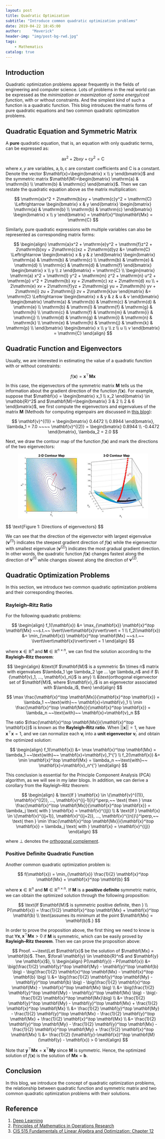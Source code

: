 ```yaml
---
layout: post
title: Quadratic Optimization
subtitle: "Introduce common quadratic optimization problems"
date: 2019-04-22 18:45:00
author:     "Maverick"
header-img: "img/post-bg-rwd.jpg"
tags:
    - Mathematics
catalog: true
---
```


<head>
    <script src="https://cdn.mathjax.org/mathjax/latest/MathJax.js?config=TeX-AMS-MML_HTMLorMML" type="text/javascript"></script>
    <script type="text/x-mathjax-config">
        MathJax.Hub.Config({
            tex2jax: {
            skipTags: ['script', 'noscript', 'style', 'textarea', 'pre'],
            inlineMath: [['$','$']]
            }
        });
    </script>
</head>


## Introduction

Quadratic optimization problems appear frequently in the fields of engineering and computer science. Lots of problems in the real world can be expressed as the *minimization or maxmization of some energy/cost function*, with or without constraints. And the simplest kind of such a function is a quadratic function. This blog introduces the matrix forms of pure quadratic equations and two common quadratic optimization problems.

## Quadratic Equation and Symmetric Matrix

A **pure** quadratic equation, that is, an equation with only quadratic terms, can be expressed as:

$$
\mathrm{a}x^2 + 2\mathrm{b}xy + \mathrm{c}y^2 = \mathrm{C}
$$

where $x, y$ are variables, $\mathrm{a, b, c}$ are constant coefficients and $\mathrm{C}$ is a constant. Denote the vector $\mathbf{x}=\begin{bmatrix}
x \\
y
\end{bmatrix}$ and the symmetric matrix $\mathbf{M}=\begin{bmatrix}
\mathrm{a} & \mathrm{b} \\
\mathrm{b} & \mathrm{c}
\end{bmatrix}$. Then we can restate the quadratic equation above as the matrix multiplication:

$$
\mathrm{a}x^2 + 2\mathrm{b}xy + \mathrm{c}y^2 = \mathrm{C} \Leftrightarrow \begin{bmatrix}
x & y
\end{bmatrix} \begin{bmatrix}
\mathrm{a} & \mathrm{b} \\
\mathrm{b} & \mathrm{c}
\end{bmatrix} \begin{bmatrix}
x \\
y
\end{bmatrix} = \mathbf{x}^\top\mathbf{Mx} = \mathrm{C}
$$

Similarly, pure quadratic expressions with multiple variables can also be represented as corresponding matrix forms:

$$
\begin{align}
\mathrm{a}x^2 + \mathrm{e}y^2 + \mathrm{f}z^2 + 2\mathrm{b}xy + 2\mathrm{c}xz + 2\mathrm{d}yz &= \mathrm{C} \Leftrightarrow \begin{bmatrix}
x & y & z 
\end{bmatrix} \begin{bmatrix}
\mathrm{a} & \mathrm{b} & \mathrm{c} \\
\mathrm{b} & \mathrm{e} & \mathrm{d} \\
\mathrm{c} & \mathrm{d} & \mathrm{f}
\end{bmatrix} \begin{bmatrix}
x \\
y \\
z
\end{bmatrix} = \mathrm{C} \\
\begin{matrix}
\mathrm{a} x^2 + \mathrm{l} y^2 + \mathrm{m} z^2 + \mathrm{n} u^2 + \mathrm{p} v^2 + 2\mathrm{b} xy + 2\mathrm{c} xz + 2\mathrm{d} xu \\ + 2\mathrm{e} xv + 2\mathrm{f}yz + 2\mathrm{g} yu + 2\mathrm{h} yv + 2\mathrm{i} zu + 2\mathrm{j} zv + 2\mathrm{k}uv
\end{matrix} &= \mathrm{C} \Leftrightarrow \begin{bmatrix}
x & y & z & u & v 
\end{bmatrix} \begin{bmatrix}
\mathrm{a} & \mathrm{b} & \mathrm{c} & \mathrm{d} & \mathrm{e} \\
\mathrm{b} & \mathrm{l} & \mathrm{f} & \mathrm{g} & \mathrm{h} \\
\mathrm{c} & \mathrm{f} & \mathrm{m} & \mathrm{i} & \mathrm{j} \\
\mathrm{d} & \mathrm{g} & \mathrm{i} & \mathrm{n} & \mathrm{k} \\
\mathrm{e} & \mathrm{h} & \mathrm{j} & \mathrm{k} & \mathrm{p} \\
\end{bmatrix} \begin{bmatrix}
x \\
y \\
z \\
u \\
v 
\end{bmatrix} = \mathrm{C}
\end{align}
$$

## Quadratic Function and Eigenvectors

Usually, we are interested in estimating the value of a quadratic function with or without constraints:

$$
f(\mathbf{x}) = \mathbf{x}^\top \mathbf{Mx}
$$

In this case, the eigenvectors of the symmetric matrix $\mathbf{M}$ tells us the information about the gradient direction of the function $f(\mathbf{x})$. For example, suppose that $\mathbf{x} = \begin{bmatrix}
x_1 \\
x_2
\end{bmatrix} \in \mathbb{R}^2$ and $\mathbf{M}=\begin{bmatrix}
3 & 2 \\
2 & 6
\end{bmatrix}$, we first compute the eigenvectors and eigenvalues of the matrix $\mathbf{M}$ (Methods for computing eigenpairs are discussed in [this blog](https://smallgum.github.io/2019/04/20/Eigendecomposition/)):

$$
\mathbf{v}^{(1)} = \begin{bmatrix}
0.4472 \\
0.8944
\end{bmatrix}, \lambda_1 = 7.0 ~~~~ \mathbf{v}^{(2)} = \begin{bmatrix}
0.8944 \\
-0.4472
\end{bmatrix}, \lambda_2 = 2.0
$$

Next, we draw the contour map of the function $f(\mathbf{x})$ and mark the directions of the two eigenvectors:

<figure>
	<img src="/images/quadratic_optimization/grad_dir.jpg" alt="gradient direction" style="zoom:60%">
</figure>
$$
\text{Figure 1: Directions of eigenvectors}
$$

We can see that the direction of the eigenvector with largest eigenvalue ($\mathbf{v}^{(1)}$) indicates the steepest gradient direction of $f(\mathbf{x})$ while the eigenvector with smallest eigenvalue ($\mathbf{v}^{(2)}$) indicates the most gradual gradient direction. In other words, the quadratic function $f(\mathbf{x})$ changes fastest along the direction of $\mathbf{v}^{(1)}$ while changes slowest along the direction of $\mathbf{v}^{(2)}$.

## Quadratic Optimization Problems

In this section, we introduce two common quadratic optimization problems and their corresponding theories. 

### Rayleigh–Ritz Ratio

For the following quadratic problems:

$$
\begin{align}
f_1(\mathbf{x}) &= \max_{\mathbf{x}} \mathbf{x}^\top \mathbf{Mx} ~~s.t.~~ \lvert\lvert\mathbf{x}\rvert\rvert = 1 \\
f_2(\mathbf{x}) &= \min_{\mathbf{x}} \mathbf{x}^\top \mathbf{Mx} ~~s.t.~~ \lvert\lvert\mathbf{x}\rvert\rvert = 1 
\end{align}
$$

where $\mathbf{x} \in \mathbb{R}^n$ and $\mathbf{M} \in \mathbb{R}^{n \times n}$, we can find the solution according to the **Rayleigh–Ritz theorem**:

$$
\begin{align}
&\text{If $\mathbf{M}$ is a symmetric $n \times n$ matrix with eigenvalues $\lambda_1 \ge \lambda_2 \ge ... \ge \lambda_n$ and if $\{\mathbf{v}_1, ..., \mathbf{v}_n\}$ is any} \\ 
&\text{orthogonal eigenvector set of $\mathbf{M}$, where $\mathbf{v}_i$ is an eigenvector associated with $\lambda_i$, then}
\end{align}
$$

$$
\max \frac{\mathbf{x}^\top \mathbf{Mx}}{\mathbf{x}^\top \mathbf{x}} = \lambda_1 ~~\text{with}~~ \mathbf{x}=\mathbf{v}_1 \\
\min \frac{\mathbf{x}^\top \mathbf{Mx}}{\mathbf{x}^\top \mathbf{x}} = \lambda_n ~~\text{with}~~ \mathbf{x}=\mathbf{v}_n
$$

The ratio $\frac{\mathbf{x}^\top \mathbf{Mx}}{\mathbf{x}^\top \mathbf{x}}$ is known as the **Rayleigh–Ritz ratio**. When $\lvert\lvert\mathbf{x}\rvert\rvert = 1$, we have $\mathbf{x}^\top \mathbf{x} = 1$, and we can normalize each $\mathbf{v}_i$ into a **unit eigenvector** $\mathbf{v}_i^{'}$ and obtain the optimized solution:

$$
\begin{align}
f_1(\mathbf{x}) &= \max \mathbf{x}^\top \mathbf{Mx} = \lambda_1 ~~\text{with}~~ \mathbf{x}=\mathbf{v}_1^{'} \\
f_2(\mathbf{x}) &= \min \mathbf{x}^\top \mathbf{Mx} = \lambda_n ~~\text{with}~~ \mathbf{x}=\mathbf{v}_n^{'}
\end{align}
$$

This conclusion is essential for the Principle Component Analysis (PCA) algorithm, as we will see in my later blogs. In addition, we can derive a corollary from the Rayleigh–Ritz theorem:

$$
\begin{align}
& \text{If } \mathbf{x} \in \{\mathbf{v}^{(1)}, \mathbf{v}^{(2)}, ..., \mathbf{v}^{(j-1)}\}^\perp,~~ \text{ then } \max \frac{\mathbf{x}^\top \mathbf{Mx}}{\mathbf{x}^\top \mathbf{x}} = \lambda_j \text{ with } \mathbf{x} = \mathbf{v}^{(j)} \\
& \text{If } \mathbf{x} \in \{\mathbf{v}^{(j+1)}, \mathbf{v}^{(j+2)}, ..., \mathbf{v}^{(n)}\}^\perp,~~ \text{ then } \min \frac{\mathbf{x}^\top \mathbf{Mx}}{\mathbf{x}^\top \mathbf{x}} = \lambda_j \text{ with } \mathbf{x} = \mathbf{v}^{(j)}
\end{align}
$$

where $\perp$ denotes the [orthogonal complement](https://en.wikipedia.org/wiki/Orthogonal_complement).

### Positive Definite Quadratic Function

Another common quadratic optimization problem is:

$$
f(\mathbf{x}) = \min_{\mathbf{x}} \frac{1}{2} \mathbf{x}^\top \mathbf{Mx} + \mathbf{x}^\top \mathbf{b}
$$

where $\mathbf{x} \in \mathbb{R}^n$ and $\mathbf{M} \in \mathbb{R}^{n \times n}$. If $\mathbf{M}$ is a **positive definite** symmetric matrix, we can obtain the optimized solution through the following proposition:

$$
\text{If $\mathbf{M}$ is symmetric positive definite, then } \\
P(\mathbf{x}) = \frac{1}{2} \mathbf{x}^\top \mathbf{Mx} + \mathbf{x}^\top \mathbf{b} \\
\text{assumes its minimum at the point $\mathbf{Mx} = \mathbf{b}$.}
$$

In order to prove the proposition above, the first thing we need to know is that $\forall \mathbf{x}, \mathbf{x}^\top \mathbf{Mx} > 0$ if $\mathbf{M}$ is symmetric, which can be easily proved by **Rayleigh–Ritz theorem**. Then we can prove the proposition above:

$$
Proof. ~~\text{Let $\mathbf{x}$ be the solution of $\mathbf{Mx} = \mathbf{b}$. Then, $\forall \mathbf{y} \in \mathbb{R}^n$ and $\mathbf{y} \ne \mathbf{x}$}, \\
\begin{align}
P(\mathbf{y}) - P(\mathbf{x}) &= \big(\frac{1}{2} \mathbf{y}^\top \mathbf{My} - \mathbf{y}^\top \mathbf{b} \big) - \big(\frac{1}{2} \mathbf{x}^\top \mathbf{Mx} - \mathbf{x}^\top \mathbf{b} \big) \\
&= \big(\frac{1}{2} \mathbf{y}^\top \mathbf{My} - \mathbf{y}^\top \mathbf{b} \big) - \big(\frac{1}{2} \mathbf{x}^\top \mathbf{Mx} - \mathbf{x}^\top \mathbf{Mx} \big) \\
&= \big(\frac{1}{2} \mathbf{y}^\top \mathbf{My} - \mathbf{y}^\top \mathbf{Mx} \big) - \big(-\frac{1}{2} \mathbf{x}^\top \mathbf{Mx}\big) \\
&= \frac{1}{2} \mathbf{y}^\top \mathbf{My} - \mathbf{y}^\top \mathbf{Mx} + \frac{1}{2} \mathbf{x}^\top \mathbf{Mx} \\
&= \frac{1}{2} \mathbf{y}^\top \mathbf{My} - \frac{1}{2} \mathbf{y}^\top \mathbf{Mx} - \frac{1}{2} \mathbf{y}^\top \mathbf{Mx} + \frac{1}{2} \mathbf{x}^\top \mathbf{Mx} \\
&= \frac{1}{2} \mathbf{y}^\top \mathbf{My} - \frac{1}{2} \mathbf{y}^\top \mathbf{Mx} - \frac{1}{2} \mathbf{x}^\top \mathbf{My} + \frac{1}{2} \mathbf{x}^\top \mathbf{Mx} \\
&= \frac{1}{2} (\mathbf{y}-\mathbf{x})^\top \mathbf{M} (\mathbf{y} - \mathbf{x}) > 0
\end{align}
$$

Note that $\mathbf{y}^\top \mathbf{Mx} = \mathbf{x}^\top \mathbf{My}$ since $\mathbf{M}$ is symmetric. Hence, the optimized solution of $f(\mathbf{x})$ is the solution of $\mathbf{Mx} = \mathbf{b}$.

## Conclusion

In this blog, we introduce the concept of quadratic optimization problems, the relationship between quadratic function and symmetric matrix and two common quadratic optimization problems with their solutions. 

## Reference

1. [Deep Learning](http://www.deeplearningbook.org/)
2. [Principles of Mathematics in Operations Research](http://disi.unal.edu.co/~gjhernandezp/compfinance/books/Principles%20of%20Mathematics%20in%20Operations%20Research%20(Springer,%202007)(T)(303s).pdf)
3. [CIS 515 Fundamentals of Linear Algebra and Optimization: Chapter 12](http://www.cis.upenn.edu/~cis515/cis515-11-sl12.pdf)
